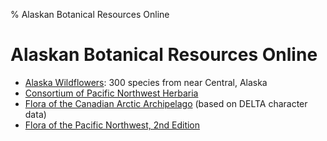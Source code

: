 % Alaskan Botanical Resources Online

# Alaskan Botanical Resources Online

 * [Alaska Wildflowers](http://www.alaskawildflowers.us/index.html):
   300 species from near Central, Alaska
 * [Consortium of Pacific Northwest Herbaria](http://www.pnwherbaria.org/)
 * [Flora of the Canadian Arctic Archipelago](http://nature.ca/aaflora/data/index.htm) (based on DELTA character data)
 * [Flora of the Pacific Northwest, 2nd Edition](http://www.pnwherbaria.org/florapnw.php)
